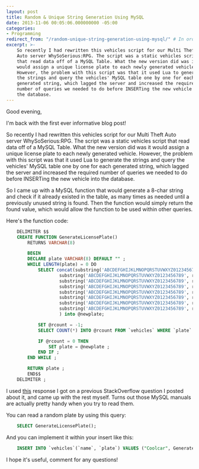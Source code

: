 ```yaml
---
layout: post
title: Random & Unique String Generation Using MySQL
date: 2013-11-06 00:05:06.000000000 -05:00
categories:
- Programming
redirect_from: "/random-unique-string-generation-using-mysql/" # In order to preserve older URLs
excerpt: >-
    So recently I had rewritten this vehicles script for our Multi Theft
    Auto server WhySoSerious:RPG. The script was a static vehicles script
    that read data off of a MySQL Table. What the new version did was it
    would assign a unique license plate to each newly generated vehicle.
    However, the problem with this script was that it used Lua to generate
    the strings and query the vehicles' MySQL table one by one for each
    generated string, which lagged the server and increased the required
    number of queries we needed to do before INSERTing the new vehicle into
    the database.
---
```

Good evening,

I'm back with the first ever informative blog post!

So recently I had rewritten this vehicles script for our Multi Theft
Auto server WhySoSerious:RPG. The script was a static vehicles script
that read data off of a MySQL Table. What the new version did was it
would assign a unique license plate to each newly generated vehicle.
However, the problem with this script was that it used Lua to generate
the strings and query the vehicles' MySQL table one by one for each
generated string, which lagged the server and increased the required
number of queries we needed to do before INSERTing the new vehicle into
the database.

So I came up with a MySQL function that would generate a 8-char string
and check if it already existed in the table, as many times as needed
until a previously unused string is found. Then the function would
simply return the found value, which would allow the function to be used
within other queries.

Here's the function code:

```SQL
    DELIMITER $$
    CREATE FUNCTION GenerateLicensePlate()
        RETURNS VARCHAR(8)

        BEGIN
        DECLARE plate VARCHAR(8) DEFAULT "" ;
        WHILE LENGTH(plate) = 0 DO
            SELECT concat(substring('ABCDEFGHIJKLMNOPQRSTUVWXYZ0123456789', rand()*36+1, 1),
                    substring('ABCDEFGHIJKLMNOPQRSTUVWXYZ0123456789', rand()*36+1, 1),
                    substring('ABCDEFGHIJKLMNOPQRSTUVWXYZ0123456789', rand()*36+1, 1),
                    substring('ABCDEFGHIJKLMNOPQRSTUVWXYZ0123456789', rand()*36+1, 1),
                    substring('ABCDEFGHIJKLMNOPQRSTUVWXYZ0123456789', rand()*36+1, 1),
                    substring('ABCDEFGHIJKLMNOPQRSTUVWXYZ0123456789', rand()*36+1, 1),
                    substring('ABCDEFGHIJKLMNOPQRSTUVWXYZ0123456789', rand()*36+1, 1),
                    substring('ABCDEFGHIJKLMNOPQRSTUVWXYZ0123456789', rand()*36+1, 1)
                    ) into @newplate;

            SET @rcount = -1;
            SELECT COUNT(*) INTO @rcount FROM `vehicles` WHERE `plate` = @newplate ;

            IF @rcount = 0 THEN
                SET plate = @newplate ;
            END IF ;
        END WHILE ;

        RETURN plate ;
        END$$
    DELIMITER ;
```

I used [this](http://stackoverflow.com/a/16738136/1333566) response I
got on a previous StackOverflow question I posted about it, and came up
with the rest myself. Turns out those MySQL manuals are actually pretty
handy when you try to read them.

You can read a random plate by using this query:
```SQL
    SELECT GenerateLicensePlate();
```

And you can implement it within your insert like this:

```SQL
    INSERT INTO `vehicles`(`name`, `plate`) VALUES ("Coolcar", GenerateLicensePlate());
```

I hope it's useful, comment for any questions!